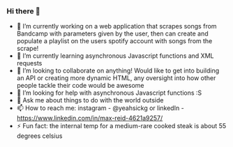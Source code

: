 ### Hi there 👋

- 🔭 I’m currently working on a web application that scrapes songs from Bandcamp with parameters given by the user, then can create and populate a playlist on the users spotify account with songs from the scrape!
- 🌱 I’m currently learning asynchronous Javascript functions and XML requests
- 👯 I’m looking to collaborate on anything! Would like to get into building an API or creating more dynamic HTML, any oversight into how other people tackle their code would be awesome
- 🤔 I’m looking for help with asynchronous Javascript functions :S
- 💬 Ask me about things to do with the world outside
- 📫 How to reach me: instagram - @yeahsickg or linkedIn - https://www.linkedin.com/in/max-reid-4621a9257/
- ⚡ Fun fact: the internal temp for a medium-rare cooked steak is about 55 degrees celsius 

<!--
**Looseman1212/Looseman1212** is a ✨ _special_ ✨ repository because its `README.md` (this file) appears on your GitHub profile.

Here are some ideas to get you started:

- 🔭 I’m currently working on ...
- 🌱 I’m currently learning ...
- 👯 I’m looking to collaborate on ...
- 🤔 I’m looking for help with ...
- 💬 Ask me about ...
- 📫 How to reach me: ...
- 😄 Pronouns: ...
- ⚡ Fun fact: ...
-->
